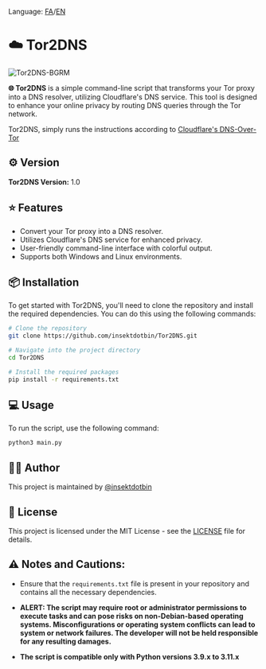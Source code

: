 Language: [FA](https://github.com/insektdotbin/Tor2DNS/blob/main/README-FA.md)/[EN](https://github.com/insektdotbin/Tor2DNS/blob/main/README.md)

# ☁️ Tor2DNS 

![Tor2DNS-BGRM](https://github.com/user-attachments/assets/44c448fa-627d-424e-8c28-e006fb6de787)

**🌐 Tor2DNS** is a simple command-line script that transforms your Tor proxy into a DNS resolver, utilizing Cloudflare's DNS service. This tool is designed to enhance your online privacy by routing DNS queries through the Tor network.

Tor2DNS, simply runs the instructions according to [Cloudflare's DNS-Over-Tor](https://developers.cloudflare.com/1.1.1.1/other-ways-to-use-1.1.1.1/dns-over-tor/)


## ⚙️ Version 

**Tor2DNS Version:** 1.0

## ⭐ Features 

- Convert your Tor proxy into a DNS resolver.
- Utilizes Cloudflare's DNS service for enhanced privacy.
- User-friendly command-line interface with colorful output.
- Supports both Windows and Linux environments.

## 📦 Installation 

To get started with Tor2DNS, you'll need to clone the repository and install the required dependencies. You can do this using the following commands:

```bash
# Clone the repository
git clone https://github.com/insektdotbin/Tor2DNS.git

# Navigate into the project directory
cd Tor2DNS

# Install the required packages
pip install -r requirements.txt
```

## 💻 Usage 

To run the script, use the following command:

```bash
python3 main.py
```

## 🧑‍💻 Author 

This project is maintained by [@insektdotbin](https://github.com/insektdotbin) 

## 📄 License

This project is licensed under the MIT License - see the [LICENSE](LICENSE) file for details.

## ⚠️ Notes and Cautions:

- Ensure that the `requirements.txt` file is present in your repository and contains all the necessary dependencies.
- **ALERT: The script may require root or administrator permissions to execute tasks and can pose risks on non-Debian-based operating systems. Misconfigurations or operating system conflicts can lead to system or network failures. The developer will not be held responsible for any resulting damages.**

- **The script is compatible only with Python versions 3.9.x to 3.11.x**